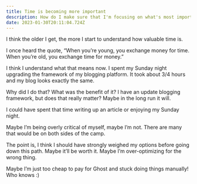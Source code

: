 ```yaml
---
title: Time is becoming more important
description: How do I make sure that I'm focusing on what's most important?
date: 2023-01-30T20:11:04.724Z
---
```


I think the older I get, the more I start to understand how valuable time is.

I once heard the quote, “When you’re young, you exchange money for time. When you’re old, you exchange time for money.”

I think I understand what that means now. I spent my Sunday night upgrading the framework of my blogging platform. It took about 3/4 hours and my blog looks exactly the same.

Why did I do that? What was the benefit of it? I have an update blogging framework, but does that really matter? Maybe in the long run it will.

I could have spent that time writing up an article or enjoying my Sunday night.

Maybe I’m being overly critical of myself, maybe I’m not. There are many that would be on both sides of the camp.

The point is, I think I should have strongly weighed my options before going down this path. Maybe it’ll be worth it. Maybe I’m over-optimizing for the wrong thing.

Maybe I’m just too cheap to pay for Ghost and stuck doing things manually! Who knows :)
